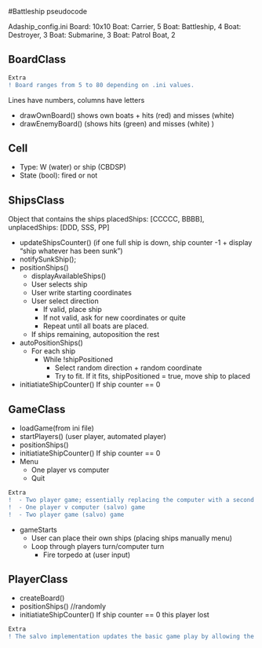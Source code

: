 #Battleship pseudocode

Adaship_config.ini
Board: 10x10
Boat: Carrier, 5
Boat: Battleship, 4
Boat: Destroyer, 3
Boat: Submarine, 3
Boat: Patrol Boat, 2

## BoardClass
```diff
Extra
! Board ranges from 5 to 80 depending on .ini values.
```
Lines have numbers, columns have letters
- drawOwnBoard() shows own boats + hits (red) and misses (white)
- drawEnemyBoard() (shows hits (green) and misses (white) )

## Cell
- Type: W (water) or ship (CBDSP)
- State (bool): fired or not


## ShipsClass
Object that contains the ships
	placedShips: [CCCCC, BBBB], unplacedShips: [DDD, SSS, PP]
- updateShipsCounter() (if one full ship is down, ship counter -1 + display “ship whatever has been sunk”)
- notifySunkShip();
- positionShips()
  - displayAvailableShips()
  - User selects ship
  - User write starting coordinates
  - User select direction
    - If valid, place ship
    - If not valid, ask for new coordinates or quite
    - Repeat until all boats are placed.
  - If ships remaining, autoposition the rest 
- autoPositionShips()
  - For each ship
    - While !shipPositioned
      - Select random direction + random coordinate
      - Try to fit. If it fits, shipPositioned = true, move ship to placed
- initiatiateShipCounter() If ship counter == 0

## GameClass
- loadGame(from ini file)
- startPlayers() (user player, automated player)
- positionShips()
- initiatiateShipCounter() If ship counter == 0
- Menu
  - One player vs computer
  - Quit
```diff
Extra
!  - Two player game; essentially replacing the computer with a second player
!  - One player v computer (salvo) game
!  - Two player game (salvo) game
```
- gameStarts 
  - User can place their own ships (placing ships manually menu)
  - Loop through players turn/computer turn
    - Fire torpedo at (user input)

## PlayerClass
- createBoard()
- positionShips() //randomly 
- initiatiateShipCounter() If ship counter == 0 this player lost

```diff
Extra
! The salvo implementation updates the basic game play by allowing the current ‘player’ (player or computer) to ‘fire’ one torpedo per their remaining ships. For example, if the ‘player’ has three ‘non-destroyed’ ships instead of a single valid coordinate (e.g., F2) they could enter F2 E2 G2 (one coordinate per ship) – once entered, details on any ‘hits’ and/or ‘misses’ are clearly provided, and all appropriate boards are updated to reflect this salvo.
```
